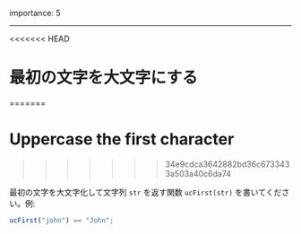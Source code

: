 importance: 5

---

<<<<<<< HEAD
# 最初の文字を大文字にする
=======
# Uppercase the first character
>>>>>>> 34e9cdca3642882bd36c6733433a503a40c6da74

最初の文字を大文字化して文字列 `str` を返す関数 `ucFirst(str)` を書いてください。例:

```js
ucFirst("john") == "John";
```
